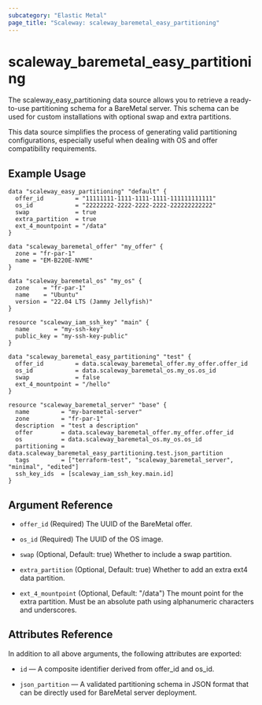 ```yaml
---
subcategory: "Elastic Metal"
page_title: "Scaleway: scaleway_baremetal_easy_partitioning"
---
```


# scaleway_baremetal_easy_partitioning

The scaleway_easy_partitioning data source allows you to retrieve a ready-to-use partitioning schema for a BareMetal server. This schema can be used for custom installations with optional swap and extra partitions.

This data source simplifies the process of generating valid partitioning configurations, especially useful when dealing with OS and offer compatibility requirements.

## Example Usage

```hcl
data "scaleway_easy_partitioning" "default" {
  offer_id         = "11111111-1111-1111-1111-111111111111"
  os_id            = "22222222-2222-2222-2222-222222222222"
  swap             = true
  extra_partition  = true
  ext_4_mountpoint = "/data"
}
```

```hcl
data "scaleway_baremetal_offer" "my_offer" {
  zone = "fr-par-1"
  name = "EM-B220E-NVME"
}

data "scaleway_baremetal_os" "my_os" {
  zone    = "fr-par-1"
  name    = "Ubuntu"
  version = "22.04 LTS (Jammy Jellyfish)"
}

resource "scaleway_iam_ssh_key" "main" {
  name       = "my-ssh-key"
  public_key = "my-ssh-key-public"
}

data "scaleway_baremetal_easy_partitioning" "test" {
  offer_id         = data.scaleway_baremetal_offer.my_offer.offer_id
  os_id            = data.scaleway_baremetal_os.my_os.os_id
  swap             = false
  ext_4_mountpoint = "/hello"
}

resource "scaleway_baremetal_server" "base" {
  name         = "my-baremetal-server"
  zone         = "fr-par-1"
  description  = "test a description"
  offer        = data.scaleway_baremetal_offer.my_offer.offer_id
  os           = data.scaleway_baremetal_os.my_os.os_id
  partitioning = data.scaleway_baremetal_easy_partitioning.test.json_partition
  tags         = ["terraform-test", "scaleway_baremetal_server", "minimal", "edited"]
  ssh_key_ids  = [scaleway_iam_ssh_key.main.id]
}
```

## Argument Reference

- `offer_id` (Required) The UUID of the BareMetal offer.

- `os_id` (Required) The UUID of the OS image.

- `swap` (Optional, Default: true) Whether to include a swap partition.

- `extra_partition` (Optional, Default: true) Whether to add an extra ext4 data partition.

- `ext_4_mountpoint` (Optional, Default: "/data") The mount point for the extra partition. Must be an absolute path using alphanumeric characters and underscores.

## Attributes Reference

In addition to all above arguments, the following attributes are exported:

- `id` — A composite identifier derived from offer_id and os_id.

- `json_partition` — A validated partitioning schema in JSON format that can be directly used for BareMetal server deployment.
